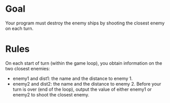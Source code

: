 # Goal
Your program must destroy the enemy ships by shooting the closest enemy on each turn.

# Rules
On each start of turn (within the game loop), you obtain information on the two closest enemies:
* enemy1 and dist1: the name and the distance to enemy 1.
* enemy2 and dist2: the name and the distance to enemy 2.
Before your turn is over (end of the loop), output the value of either enemy1 or enemy2 to shoot the closest enemy.